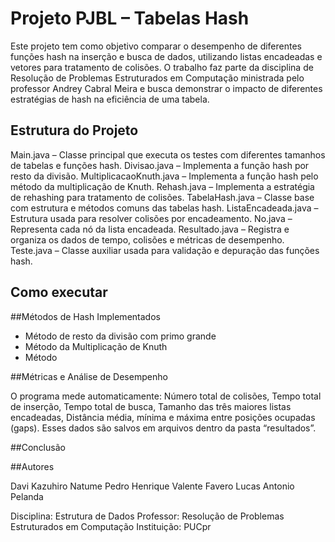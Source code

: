 # Projeto PJBL – Tabelas Hash

Este projeto tem como objetivo comparar o desempenho de diferentes funções hash na inserção e busca de dados, utilizando listas encadeadas e vetores para tratamento de colisões.
O trabalho faz parte da disciplina de Resolução de Problemas Estruturados em Computação ministrada pelo professor Andrey Cabral Meira e busca demonstrar o impacto de diferentes estratégias de hash na eficiência de uma tabela.

## Estrutura do Projeto

Main.java – Classe principal que executa os testes com diferentes tamanhos de tabelas e funções hash.
Divisao.java – Implementa a função hash por resto da divisão.
MultiplicacaoKnuth.java – Implementa a função hash pelo método da multiplicação de Knuth.
Rehash.java – Implementa a estratégia de rehashing para tratamento de colisões.
TabelaHash.java – Classe base com estrutura e métodos comuns das tabelas hash.
ListaEncadeada.java – Estrutura usada para resolver colisões por encadeamento.
No.java – Representa cada nó da lista encadeada.
Resultado.java – Registra e organiza os dados de tempo, colisões e métricas de desempenho.
Teste.java – Classe auxiliar usada para validação e depuração das funções hash.

## Como executar 

##Métodos de Hash Implementados 

- Método de resto da divisão com primo grande
- Método da Multiplicação de Knuth
- Método

##Métricas e Análise de Desempenho

O programa mede automaticamente: Número total de colisões, Tempo total de inserção, Tempo total de busca, Tamanho das três maiores listas encadeadas, Distância média, mínima e máxima entre posições ocupadas (gaps).
Esses dados são salvos em arquivos dentro da pasta “resultados”.

##Conclusão

##Autores

Davi Kazuhiro Natume
Pedro Henrique Valente Favero
Lucas Antonio Pelanda

Disciplina: Estrutura de Dados
Professor: Resolução de Problemas Estruturados em Computação
Instituição: PUCpr
